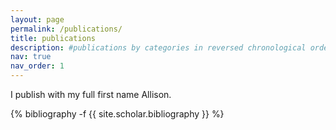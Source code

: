 ```yaml
---
layout: page
permalink: /publications/
title: publications
description: #publications by categories in reversed chronological order. generated by jekyll-scholar.
nav: true
nav_order: 1
---
```

<!-- _pages/publications.md -->
<div class="publications">

I publish with my full first name Allison.

{% bibliography -f {{ site.scholar.bibliography }} %}

</div>
